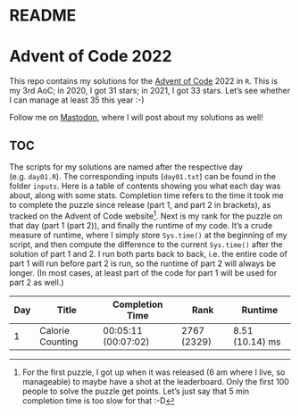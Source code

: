 README
================

# Advent of Code 2022

This repo contains my solutions for the [Advent of
Code](https://adventofcode.com/) 2022 in `R`. This is my 3rd AoC; in
2020, I got 31 stars; in 2021, I got 33 stars. Let’s see whether I can
manage at least 35 this year :-)

Follow me on [Mastodon](https://fosstodon.org/@juli_nagel), where I will
post about my solutions as well!

## TOC

The scripts for my solutions are named after the respective day
(e.g. `day01.R`). The corresponding inputs (`day01.txt`) can be found in
the folder `inputs`. Here is a table of contents showing you what each
day was about, along with some stats. Completion time refers to the time
it took me to complete the puzzle since release (part 1, and part 2 in
brackets), as tracked on the Advent of Code website[^1]. Next is my rank
for the puzzle on that day (part 1 (part 2)), and finally the runtime of
my code. It’s a crude measure of runtime, where I simply store
`Sys.time()` at the beginning of my script, and then compute the
difference to the current `Sys.time()` after the solution of part 1 and
2. I run both parts back to back, i.e. the entire code of part 1 will
run before part 2 is run, so the runtime of part 2 will always be
longer. (In most cases, at least part of the code for part 1 will be
used for part 2 as well.)

| Day | Title            | Completion Time     | Rank        | Runtime         |
|-----|------------------|---------------------|-------------|-----------------|
| 1   | Calorie Counting | 00:05:11 (00:07:02) | 2767 (2329) | 8.51 (10.14) ms |

[^1]: For the first puzzle, I got up when it was released (6 am where I
    live, so manageable) to maybe have a shot at the leaderboard. Only
    the first 100 people to solve the puzzle get points. Let’s just say
    that 5 min completion time is too slow for that :-D
